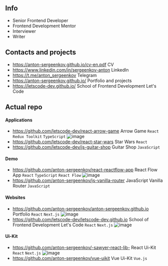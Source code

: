 
## Info
- Senior Frontend Developer
- Frontend Development Mentor
- Interviewer
- Writer

## Contacts and projects
- https://anton-sergeenkov.github.io/cv-en.pdf CV
- https://www.linkedin.com/in/sergeenkov-anton LinkedIn
- https://t.me/anton_sergeenkov Telegram
- https://anton-sergeenkov.github.io/ Portfolio and projects
- https://letscode-dev.github.io/ School of Frontend Development Let's Code

## Actual repo

#### Applications
- https://github.com/letscode-dev/react-arrow-game Arrow Game `React` `Redux Toolkit` `TypeScript` ![image](https://img.shields.io/badge/new-red)
- https://github.com/letscode-dev/react-star-wars Star Wars `React`
- https://github.com/letscode-dev/js-guitar-shop Guitar Shop `JavaScript`

#### Demo
- https://github.com/anton-sergeenkov/react-reactflow-app React Flow App `React` `TypeScript`  `React Flow` ![image](https://img.shields.io/badge/new-red)
- https://github.com/anton-sergeenkov/js-vanilla-router JavaScript Vanilla Router `JavaScript`

#### Websites
- https://github.com/anton-sergeenkov/anton-sergeenkov.github.io Portfolio `React` `Next.js` ![image](https://img.shields.io/badge/new-red)
- https://github.com/letscode-dev/letscode-dev.github.io School of Frontend Development Let's Code `React` `Next.js` ![image](https://img.shields.io/badge/new-red)

#### Ui-Kit
- https://github.com/anton-sergeenkov/-sawyer-react-lib- React Ui-Kit `React` `Next.js` ![image](https://img.shields.io/badge/new-red)
- https://github.com/anton-sergeenkov/vue-uikit Vue Ui-Kit `Vue.js`
